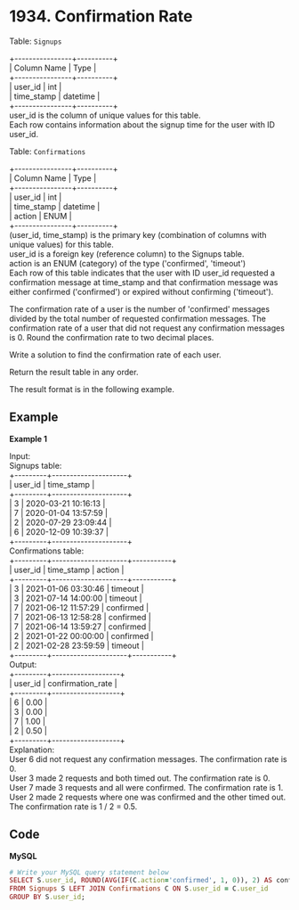 # 1934. Confirmation Rate
Table: `Signups`  

+----------------+----------+  
| Column Name    | Type     |  
+----------------+----------+  
| user_id        | int      |  
| time_stamp     | datetime |  
+----------------+----------+  
user_id is the column of unique values for this table.  
Each row contains information about the signup time for the user with ID user_id.  
 

Table: `Confirmations`  

+----------------+----------+  
| Column Name    | Type     |  
+----------------+----------+  
| user_id        | int      |  
| time_stamp     | datetime |  
| action         | ENUM     |  
+----------------+----------+  
(user_id, time_stamp) is the primary key (combination of columns with unique values) for this table.  
user_id is a foreign key (reference column) to the Signups table.  
action is an ENUM (category) of the type ('confirmed', 'timeout')  
Each row of this table indicates that the user with ID user_id requested a confirmation message at time_stamp and that confirmation message was either confirmed ('confirmed') or expired without confirming ('timeout').  
 

The confirmation rate of a user is the number of 'confirmed' messages divided by the total number of requested confirmation messages. The confirmation rate of a user that did not request any confirmation messages is 0. Round the confirmation rate to two decimal places.  

Write a solution to find the confirmation rate of each user.  

Return the result table in any order.  

The result format is in the following example.  

 
## Example
**Example 1**  

Input:   
Signups table:  
+---------+---------------------+  
| user_id | time_stamp          |  
+---------+---------------------+  
| 3       | 2020-03-21 10:16:13 |  
| 7       | 2020-01-04 13:57:59 |  
| 2       | 2020-07-29 23:09:44 |  
| 6       | 2020-12-09 10:39:37 |  
+---------+---------------------+  
Confirmations table:  
+---------+---------------------+-----------+  
| user_id | time_stamp          | action    |  
+---------+---------------------+-----------+  
| 3       | 2021-01-06 03:30:46 | timeout   |  
| 3       | 2021-07-14 14:00:00 | timeout   |  
| 7       | 2021-06-12 11:57:29 | confirmed |  
| 7       | 2021-06-13 12:58:28 | confirmed |  
| 7       | 2021-06-14 13:59:27 | confirmed |  
| 2       | 2021-01-22 00:00:00 | confirmed |  
| 2       | 2021-02-28 23:59:59 | timeout   |  
+---------+---------------------+-----------+  
Output:   
+---------+-------------------+  
| user_id | confirmation_rate |  
+---------+-------------------+  
| 6       | 0.00              |   
| 3       | 0.00              |  
| 7       | 1.00              |  
| 2       | 0.50              |  
+---------+-------------------+  
Explanation:   
User 6 did not request any confirmation messages. The confirmation rate is 0.  
User 3 made 2 requests and both timed out. The confirmation rate is 0.  
User 7 made 3 requests and all were confirmed. The confirmation rate is 1.  
User 2 made 2 requests where one was confirmed and the other timed out. The confirmation rate is 1 / 2 = 0.5.  

## Code
**MySQL**  
```ruby
# Write your MySQL query statement below
SELECT S.user_id, ROUND(AVG(IF(C.action='confirmed', 1, 0)), 2) AS confirmation_rate
FROM Signups S LEFT JOIN Confirmations C ON S.user_id = C.user_id 
GROUP BY S.user_id;
```
